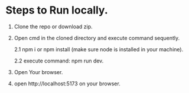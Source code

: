 # Steps to Run locally.

1. Clone the repo or download zip.

2. Open cmd in the cloned directory and execute command sequently.

   2.1  npm i or npm install (make sure node is installed in your machine).
   
   2.2  execute command: npm run dev.
  
4. Open Your browser.

5. open http://localhost:5173 on your browser.
